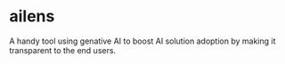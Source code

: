 # ailens
A handy tool using genative AI to boost AI solution adoption by making it transparent to the end users.
